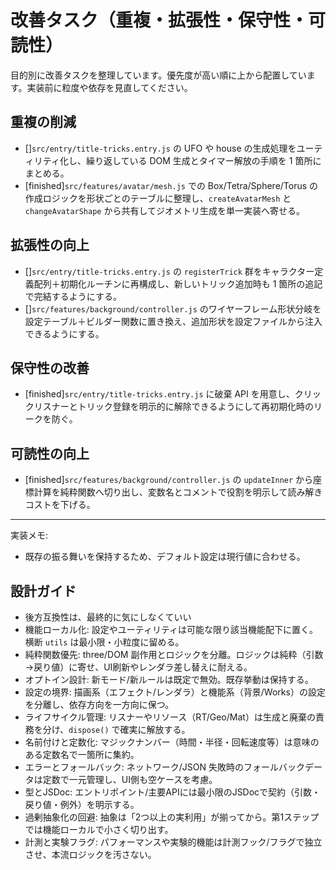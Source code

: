 # 改善タスク（重複・拡張性・保守性・可読性）

目的別に改善タスクを整理しています。優先度が高い順に上から配置しています。実装前に粒度や依存を見直してください。

## 重複の削減

- []`src/entry/title-tricks.entry.js` の UFO や house の生成処理をユーティリティ化し、繰り返している DOM 生成とタイマー解放の手順を 1 箇所にまとめる。
- [finished]`src/features/avatar/mesh.js` での Box/Tetra/Sphere/Torus の作成ロジックを形状ごとのテーブルに整理し、`createAvatarMesh` と `changeAvatarShape` から共有してジオメトリ生成を単一実装へ寄せる。

## 拡張性の向上

- []`src/entry/title-tricks.entry.js` の `registerTrick` 群をキャラクター定義配列＋初期化ルーチンに再構成し、新しいトリック追加時も 1 箇所の追記で完結するようにする。
- []`src/features/background/controller.js` のワイヤーフレーム形状分岐を設定テーブル＋ビルダー関数に置き換え、追加形状を設定ファイルから注入できるようにする。

## 保守性の改善

- [finished]`src/entry/title-tricks.entry.js` に破棄 API を用意し、クリックリスナーとトリック登録を明示的に解除できるようにして再初期化時のリークを防ぐ。

## 可読性の向上

- [finished]`src/features/background/controller.js` の `updateInner` から座標計算を純粋関数へ切り出し、変数名とコメントで役割を明示して読み解きコストを下げる。

---

実装メモ:
- 既存の振る舞いを保持するため、デフォルト設定は現行値に合わせる。

## 設計ガイド

- 後方互換性は、最終的に気にしなくていい
- 機能ローカル化: 設定やユーティリティは可能な限り該当機能配下に置く。横断 `utils` は最小限・小粒度に留める。
- 純粋関数優先: three/DOM 副作用とロジックを分離。ロジックは純粋（引数→戻り値）に寄せ、UI刷新やレンダラ差し替えに耐える。
- オプトイン設計: 新モード/新ルールは既定で無効。既存挙動は保持する。
- 設定の境界: 描画系（エフェクト/レンダラ）と機能系（背景/Works）の設定を分離し、依存方向を一方向に保つ。
- ライフサイクル管理: リスナーやリソース（RT/Geo/Mat）は生成と廃棄の責務を分け、`dispose()` で確実に解放する。
- 名前付けと定数化: マジックナンバー（時間・半径・回転速度等）は意味のある定数名で一箇所に集約。
- エラーとフォールバック: ネットワーク/JSON 失敗時のフォールバックデータは定数で一元管理し、UI側も空ケースを考慮。
- 型とJSDoc: エントリポイント/主要APIには最小限のJSDocで契約（引数・戻り値・例外）を明示する。
- 過剰抽象化の回避: 抽象は「2つ以上の実利用」が揃ってから。第1ステップでは機能ローカルで小さく切り出す。
- 計測と実験フラグ: パフォーマンスや実験的機能は計測フック/フラグで独立させ、本流ロジックを汚さない。

